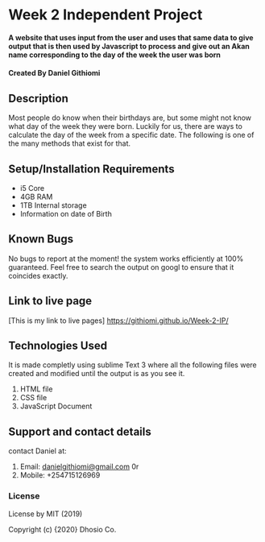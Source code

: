 # Week 2 Independent Project

#### A website that uses input from the user and uses that same data to give output that is then used by Javascript to process and give out an Akan name corresponding to the day of the week the user was born

#### Created By Daniel Githiomi

## Description
Most people do know when their birthdays are, but some might not know what day of the week they were born. Luckily for us, there are ways to calculate the day of the week from a specific date. The following is one of the many methods that exist for that.

## Setup/Installation Requirements
* i5 Core
* 4GB RAM
* 1TB Internal storage 
* Information on date of Birth

## Known Bugs
No bugs to report at the moment! the system works efficiently at 100% guaranteed. Feel free to search the output on googl to ensure that it coincides exactly.

## Link to live page
[This is my link to live pages] https://githiomi.github.io/Week-2-IP/

## Technologies Used
It is made completly using sublime Text 3 where all the following files were created and modified until the output is as you see it.
1. HTML file
2. CSS file
3. JavaScript Document

## Support and contact details
contact Daniel at:
1. Email: danielgithiomi@gmail.com 0r
2. Mobile: +254715126969

### License
License by MIT (2019)

Copyright (c) {2020} Dhosio Co.